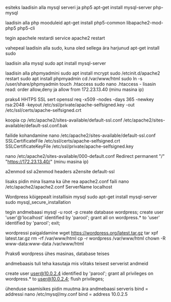 esiteks laadisin alla mysql serveri ja php5
apt-get install mysql-server php-mysql

laadisin alla php mooduleid
apt-get install php5-common libapache2-mod-php5 php5-cli

tegin apachele restardi
service apache2 restart

vahepeal laadisin alla sudo, kuna oled sellega ära harjunud
apt-get install sudo

laadisin alla mysql
sudo apt install mysql-server

laadisin alla phpmyadmini
sudo apt install mcrypt
sudo /etcinit.d/apache2 restart
sudo apt install phpmyadmin
cd /var/www/html
sudo ln -s /user/share/phpmyadmin
touch .htaccess
sudo nano .htaccess - lisasin read: order allow,deny ja allow from 172.23.13.40 (minu masina ip)

praks4 HHTPS
SSL sert
openssl req -x509 -nodes -days 365 -newkey rsa:2048 -keyout /etc/ssl/private/apache-selfsigned.key -out /etc/ssl/certs/apache-selfsigned.crt 

koopia
cp /etc/apache2/sites-available/default-ssl.conf /etc/apache2/sites-available/default-ssl.conf.bak

failide kohandamine
nano /etc/apache2/sites-available/default-ssl.conf
	SSLCertificateFile      /etc/ssl/certs/apache-selfsigned.crt
	SSLCertificateKeyFile /etc/ssl/private/apache-selfsigned.key

nano /etc/apache2/sites-available/000-default.conf
	Redirect permanent "/" "https://172.23.13.40/"  (minu masina ip)

a2enmod ssl
a2enmod headers
a2ensite default-ssl

lisaks pidin mina lisama ka ühe rea apache2.conf faili
nano /etc/apache2/apache2.conf
	ServerName localhost


Wordpress
kõigepealt installisin mysql
sudo apt-get install mysql-server
sudo mysql_secure_installation

tegin andmebaasi
	mysql -u root -p
	create database wordpress;
	create user 'user'@'localhost' identified by 'parool';
	grant all on wordpress.* to 'user' identified by 'parool';
	exit;

wordpressi paigaldamine
	wget https://wordpress.org/latest.tar.gz
	tar xpf latest.tar.gz
	rm -rf /var/www/html
	cp -r wordpress /var/www/html
	chown -R www-data:www-data /var/www/html
	
Praks6
wordpress ühes masinas, database teises

andmebaasis tuli teha kasutaja mis võtaks teisest serverist andmeid

create user user@10.0.2.4 identified by 'parool';
grant all privileges on wordpress.* to user@10.0.2.4;
flush privileges;

ühenduse saamisikes pidin muutma ära andmebaasi serveris bind = addressi
	nano /etc/mysql/my.conf
	bind = address 10.0.2.5
 
